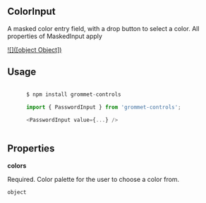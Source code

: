 ## ColorInput
A masked color entry field, with a drop button to select a color.
      All properties of MaskedInput apply
      

[![]([object Object])](https://github.com/atanasster/grommet-nextjs)
## Usage

```javascript

      $ npm install grommet-controls 
 
      import { PasswordInput } from 'grommet-controls'; 

      <PasswordInput value={...} />
    
```

## Properties

**colors**

Required. Color palette for the user to choose a color from.

```
object
```
  